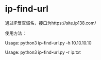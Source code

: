 # ip-find-url
通过IP反查域名，接口为https://site.ip138.com/

使用方法：

Usage: python3 ip-find-url.py -h 10.10.10.10

Usage: python3 ip-find-url.py -r ip.txt
